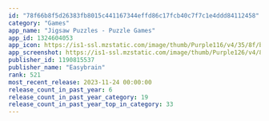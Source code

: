 ```yaml
---
id: "78f66b8f5d26383fb8015c441167344effd86c17fcb40c7f7c1e4ddd84112458"
category: "Games"
app_name: "Jigsaw Puzzles - Puzzle Games"
app_id: 1324604053
app_icon: https://is1-ssl.mzstatic.com/image/thumb/Purple116/v4/35/8f/b3/358fb32b-cbbb-6339-3ca6-1b60e6c3911d/AppIcon-0-1x_U007emarketing-0-7-0-85-220.png/1024x1024bb.png
app_screenshot: https://is1-ssl.mzstatic.com/image/thumb/Purple126/v4/8d/c6/8f/8dc68fae-ee52-1d23-5894-3fe81accdfe7/6fb5e689-cd3f-4110-b7de-a66de761b86a_iphoneX_English__U0028U.S._U0029_01.jpg/1242x2688bb.png
publisher_id: 1190815537
publisher_name: "Easybrain"
rank: 521
most_recent_release: 2023-11-24 00:00:00
release_count_in_past_year: 6
release_count_in_past_year_category: 19
release_count_in_past_year_top_in_category: 33
---
```

